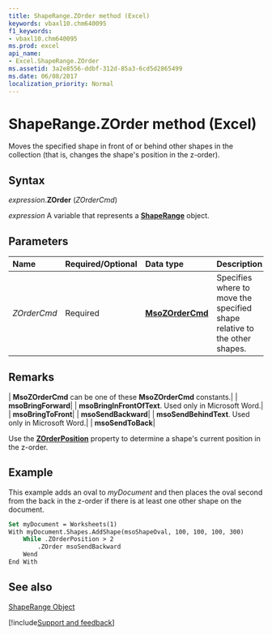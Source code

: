 ```yaml
---
title: ShapeRange.ZOrder method (Excel)
keywords: vbaxl10.chm640095
f1_keywords:
- vbaxl10.chm640095
ms.prod: excel
api_name:
- Excel.ShapeRange.ZOrder
ms.assetid: 3a2e8556-ddbf-312d-85a3-6cd5d2865499
ms.date: 06/08/2017
localization_priority: Normal
---
```



# ShapeRange.ZOrder method (Excel)

Moves the specified shape in front of or behind other shapes in the collection (that is, changes the shape's position in the z-order).


## Syntax

_expression_.**ZOrder** (_ZOrderCmd_)

_expression_ A variable that represents a **[ShapeRange](Excel.shaperange.md)** object.


## Parameters



|Name|Required/Optional|Data type|Description|
|:-----|:-----|:-----|:-----|
| _ZOrderCmd_|Required| **[MsoZOrderCmd](Office.MsoZOrderCmd.md)**|Specifies where to move the specified shape relative to the other shapes.|

## Remarks



| **MsoZOrderCmd** can be one of these **MsoZOrderCmd** constants.|
| **msoBringForward**|
| **msoBringInFrontOfText**. Used only in Microsoft Word.|
| **msoBringToFront**|
| **msoSendBackward**|
| **msoSendBehindText**. Used only in Microsoft Word.|
| **msoSendToBack**|

Use the  **[ZOrderPosition](Excel.ShapeRange.ZOrderPosition.md)** property to determine a shape's current position in the z-order.


## Example

This example adds an oval to _myDocument_ and then places the oval second from the back in the z-order if there is at least one other shape on the document.


```vb
Set myDocument = Worksheets(1) 
With myDocument.Shapes.AddShape(msoShapeOval, 100, 100, 100, 300) 
    While .ZOrderPosition > 2 
        .ZOrder msoSendBackward 
    Wend 
End With
```


## See also


[ShapeRange Object](Excel.ShapeRange.md)

[!include[Support and feedback](~/includes/feedback-boilerplate.md)]
